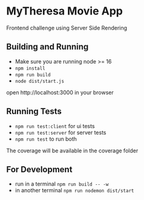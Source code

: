# MyTheresa Movie App

Frontend challenge using Server Side Rendering

## Building and Running
- Make sure you are running node >= 16
- `npm install`
- `npm run build`
- `node dist/start.js`

open http://localhost:3000 in your browser

## Running Tests
- `npm run test:client` for ui tests
- `npm run test:server` for server tests
- `npm run test` to run both

The coverage will be available in the coverage folder

## For Development
- run in a terminal `npm run build -- -w` 
- in another terminal `npm run nodemon dist/start`
